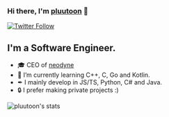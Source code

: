 ### Hi there, I'm [pluutoon][website] 👋 

[![Twitter Follow](https://img.shields.io/twitter/follow/itspluutoon?color=1DA1F2&logo=twitter&style=for-the-badge)](https://twitter.com/itspluutoon)

## I'm a Software Engineer.

- 🎓 CEO of [neodyne][website2]
- 🧠 I’m currently learning C++, C, Go and Kotlin.
- ✒ I mainly develop in JS/TS, Python, C# and Java.
- 🔒 I prefer making private projects :)

[website]: https://www.pluutoon.xyz
[website2]: https://neodyne.xyz
[twitter]: https://twitter.com/itspluutoon

![pluutoon's stats](https://github-readme-stats.vercel.app/api?username=pluutoon&theme=cobalt&show_icons=true)
